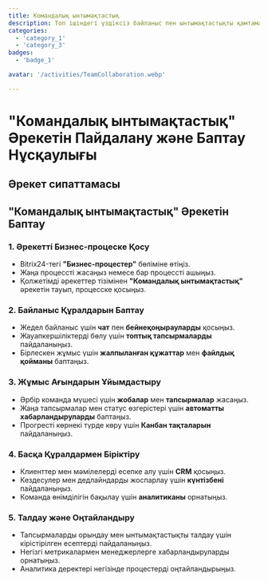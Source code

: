 ```yaml
---
title: Командалық ынтымақтастық
description: Топ ішіндегі үздіксіз байланыс пен ынтымақтастықты қамтамасыз етіңіз.
categories: 
  - 'category_1'
  - 'category_3'
badges: 
  - 'badge_1'

avatar: '/activities/TeamCollaboration.webp'

---
```

# "Командалық ынтымақтастық" Әрекетін Пайдалану және Баптау Нұсқаулығы

## Әрекет сипаттамасы

## **"Командалық ынтымақтастық" Әрекетін Баптау**

### 1. Әрекетті Бизнес-процеске Қосу
- Bitrix24-тегі **"Бизнес-процестер"** бөліміне өтіңіз.
- Жаңа процессті жасаңыз немесе бар процессті ашыңыз.
- Қолжетімді әрекеттер тізімінен **"Командалық ынтымақтастық"** әрекетін тауып, процесске қосыңыз.

### 2. Байланыс Құралдарын Баптау
- Жедел байланыс үшін **чат** пен **бейнеқоңырауларды** қосыңыз.
- Жауапкершіліктерді бөлу үшін **топтық тапсырмаларды** пайдаланыңыз.
- Бірлескен жұмыс үшін **жалпыланған құжаттар** мен **файлдық қойманы** баптаңыз.

### 3. Жұмыс Ағындарын Ұйымдастыру
- Әрбір команда мүшесі үшін **жобалар** мен **тапсырмалар** жасаңыз.
- Жаңа тапсырмалар мен статус өзгерістері үшін **автоматты хабарландыруларды** баптаңыз.
- Прогресті көрнекі түрде көру үшін **Канбан тақталарын** пайдаланыңыз.

### 4. Басқа Құралдармен Біріктіру
- Клиенттер мен мәмілелерді есепке алу үшін **CRM** қосыңыз.
- Кездесулер мен дедлайндарды жоспарлау үшін **күнтізбені** пайдаланыңыз.
- Команда өнімділігін бақылау үшін **аналитиканы** орнатыңыз.

### 5. Талдау және Оңтайландыру
- Тапсырмаларды орындау мен ынтымақтастықты талдау үшін кірістірілген есептерді пайдаланыңыз.
- Негізгі метрикалармен менеджерлерге хабарландыруларды орнатыңыз.
- Аналитика деректері негізінде процестерді оңтайландырыңыз.